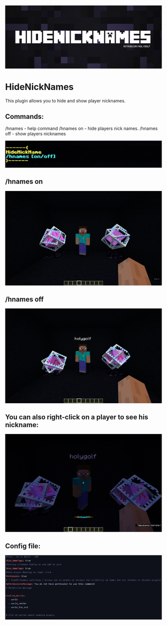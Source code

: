  ![logo](/imagies/6.png)

# HideNickNames
This plugin allows you to hide and show player nicknames.

 ## Commands:
  /hnames - help command
		/hnames on - hide players nick names.
		/hnames off - show players nicknames
  
 ![hnames command](/imagies/1.png)
 
 ## /hnames on
 
![hnames on](/imagies/4.png)

 ## /hnames off
 
 ![hnames off](/imagies/3.png)
 
 ## You can also right-click on a player to see his nickname:
 
 ![click](/imagies/2.png)
 
 ## Config file:
 
 ![config](/imagies/5.png)
